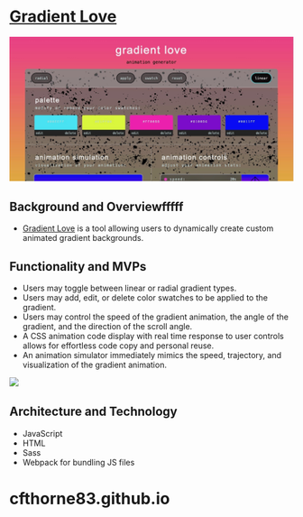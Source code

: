 # [Gradient Love](https://cfthorne83.github.io/gradient-love/)
<img src="assets/readme.jpeg" width="800"/>


## Background and Overviewfffff
- [Gradient Love](https://cfthorne83.github.io/gradient-love/) is a tool allowing users to dynamically create custom animated gradient backgrounds.

## Functionality and MVPs
- Users may toggle between linear or radial gradient types.
- Users may add, edit, or delete color swatches to be applied to the gradient.
- Users may control the speed of the gradient animation, the angle of the gradient, and the direction of the scroll angle.
- A CSS animation code display with real time response to user controls allows for effortless code copy and personal reuse.
- An animation simulator immediately mimics the speed, trajectory, and visualization of the gradient animation.  

<img src="assets/js.gif" width="500" />

## Architecture and Technology
- JavaScript
- HTML
- Sass
- Webpack for bundling JS files

# cfthorne83.github.io
